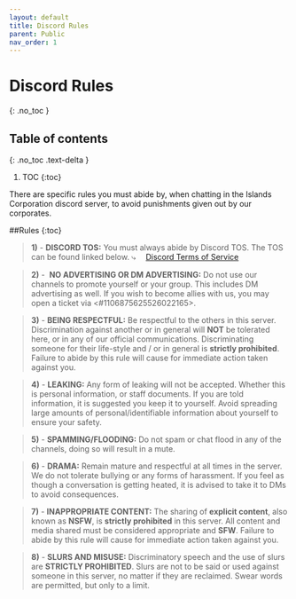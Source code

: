 ```yaml
---
layout: default
title: Discord Rules
parent: Public
nav_order: 1
---
```


# Discord Rules
{: .no_toc }

## Table of contents
{: .no_toc .text-delta }

1. TOC
{:toc}

There are specific rules you must abide by, when chatting in the Islands Corporation discord server, to avoid punishments given out by our corporates.

##Rules
{:toc}

> **1)** - **DISCORD TOS:** You must always abide by Discord TOS. The TOS can be found linked below. 
> ⤷  [Discord Terms of Service](https://discord.com/terms)

> **2)** -  **NO ADVERTISING OR DM ADVERTISING:** Do not use our channels to promote yourself or your group. This includes DM advertising as well. If you wish to become allies with us, you may open a ticket via <#1106875625526022165>.

> **3)** - **BEING RESPECTFUL:** Be respectful to the others in this server. Discrimination against another or in general will **NOT** be tolerated here, or in any of our official communications. Discriminating someone for their life-style and / or in general is **strictly prohibited**. Failure to abide by this rule will cause for immediate action taken against you. 

> **4)** - **LEAKING:** Any form of leaking will not be accepted. Whether this is personal information, or staff documents. If you are told information, it is suggested you keep it to yourself. Avoid spreading large amounts of personal/identifiable information about yourself to ensure your safety. 

> **5)** - **SPAMMING/FLOODING:** Do not spam or chat flood in any of the channels, doing so will result in a mute. 

> **6)** - **DRAMA:** Remain mature and respectful at all times in the server. We do not tolerate bullying or any forms of harassment. If you feel as though a conversation is getting heated, it is advised to take it to DMs to avoid consequences. 

> **7)** - **INAPPROPRIATE CONTENT:** The sharing of **explicit content**, also known as **NSFW**, is **strictly prohibited** in this server. All content and media shared must be considered appropriate and **SFW**. Failure to abide by this rule will cause for immediate action taken against you. 

> **8)** - **SLURS AND MISUSE:** Discriminatory speech and the use of slurs are **STRICTLY PROHIBITED**. Slurs are not to be said or used against someone in this server, no matter if they are reclaimed. Swear words are permitted, but only to a limit.
